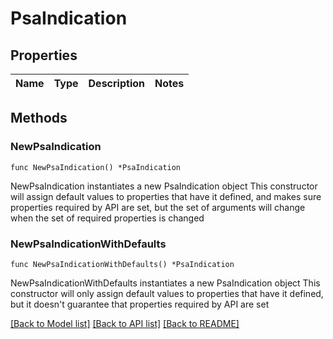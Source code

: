 # PsaIndication

## Properties

Name | Type | Description | Notes
------------ | ------------- | ------------- | -------------

## Methods

### NewPsaIndication

`func NewPsaIndication() *PsaIndication`

NewPsaIndication instantiates a new PsaIndication object
This constructor will assign default values to properties that have it defined,
and makes sure properties required by API are set, but the set of arguments
will change when the set of required properties is changed

### NewPsaIndicationWithDefaults

`func NewPsaIndicationWithDefaults() *PsaIndication`

NewPsaIndicationWithDefaults instantiates a new PsaIndication object
This constructor will only assign default values to properties that have it defined,
but it doesn't guarantee that properties required by API are set


[[Back to Model list]](../README.md#documentation-for-models) [[Back to API list]](../README.md#documentation-for-api-endpoints) [[Back to README]](../README.md)


